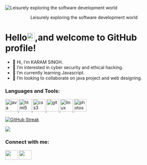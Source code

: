  <img src ="https://github.com/wanderindev/wanderindev/raw/master/assets/about-cover.png" alt ="Leisurely exploring the software development world"/><p align="center"> Leisurely exploring the software development world</p>
 <h1>Hello<img src="https://raw.githubusercontent.com/piyushP7pravin/piyushP7pravin/master/Hi.gif" height="25">,and welcome to GitHub profile!</h1>
 
- 👋 Hi, I’m KARAM SINGH.
- 👀 I’m interested in cyber security and ethical hacking.
- 🌱 I’m currently learning Javascript.
- 💞️ I’m looking to collaborate on java project and web designing.
<!-- - 📫 How to reach me  -->

<!---
singhkaram/singhkaram is a ✨ special ✨ repository because its `README.md` (this file) appears on your GitHub profile.
You can click the Preview link to take a look at your changes.
--->




<h3 align="left">Languages and Tools:</h3>
<p align="left"> <a href="https://www.javatpoint.com/java-tutorial" target="_blank"> <img src="https://www.bing.com/th?id=OIP.ANfN008bhlikSHWZAaVXSAHaHa&w=110&h=110" alt="java" width="40" height="40"/> </a> <a href="https://www.w3.org/html/" target="_blank"> <img src="https://www.bing.com/th?id=A311993454d09fbf9ad2c95e9bcdd51ff&w=110&h=110&c=7&rs=1&qlt=80&o=6&pid=SANGAM" alt="html5" width="40" height="40"/> </a> <a href="https://www.w3schools.com/css/" target="_blank"> <img src="https://www.bing.com/th?id=A3bb29597fae40868b8caf1c0ced49b21&w=110&h=110&c=7&rs=1&qlt=80&o=6&pid=SANGAM" alt="css3" width="40" height="40"/> </a> </a> <a href="https://git-scm.com/" target="_blank"> <img src="https://www.vectorlogo.zone/logos/git-scm/git-scm-icon.svg" alt="git" width="40" height="40"/> </a> <a href="https://www.linux.org/" target="_blank"> <img src="https://th.bing.com/th/id/OIP.wzjdIWlU_jzRecmctt933QHaHa?w=183&h=183&c=7&r=0&o=5&pid=1.7" alt="linux" width="40" height="40"/> </a> <a href="https://www.photoshop.com/en" target="_blank"> <img src="https://www.bing.com/th?id=A6535f6cd5e567bbfd81e5087ee8b577f&w=110&h=110&c=7&rs=1&qlt=80&o=6&pid=SANGAM" alt="photoshop" width="40" height="40"/> </a>

  [![GitHub Streak](http://github-readme-streak-stats.herokuapp.com?user=singhkaram&theme=dark&hide_border=true&date_format=M%20j%5B%2C%20Y%5D)](https://git.io/streak-stats)
  
  ![](https://komarev.com/ghpvc/?username=singhkaram)
 
 <h3 align="left">Connect with me:</h3>
<p align="left">
<!-- <a href="your link" target="_blank"><img align="center" src="https://cdn.jsdelivr.net/npm/simple-icons@3.0.1/icons/twitter.svg" alt="" height="30" width="40" /></a> -->
<a href="https://www.linkedin.com/in/karam-singh-b445bb12a/" target="_blank"><img align="center" src="https://cdn.jsdelivr.net/npm/simple-icons@3.0.1/icons/linkedin.svg" alt="" height="30" width="40" /></a>
<a href="your link" target="_blank"><img align="center" src="https://cdn.jsdelivr.net/npm/simple-icons@3.0.1/icons/instagram.svg" alt="" height="30" width="40" /></a>
<!-- <a href="your link" target="_blank"><img align="center" src="https://cdn.jsdelivr.net/npm/simple-icons@3.0.1/icons/youtube.svg" alt="" height="30" width="40" /></a> -->
</p>
